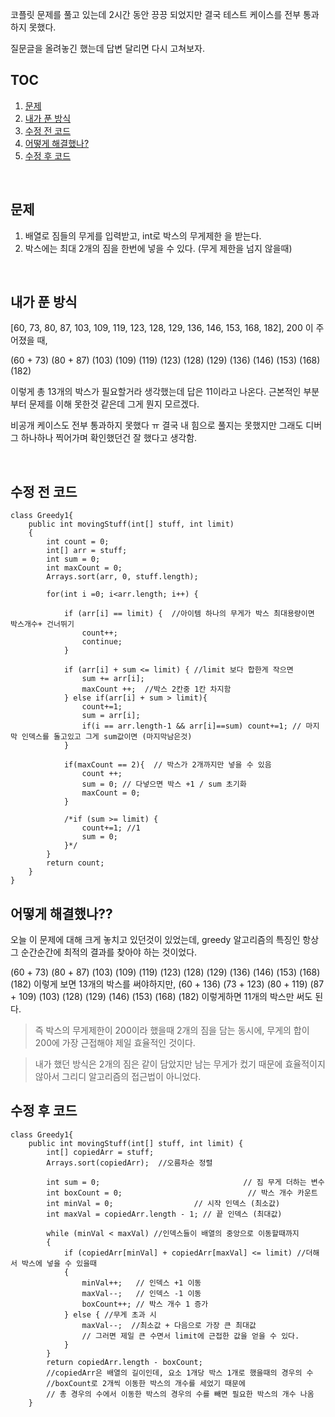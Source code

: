 코플릿 문제를 풀고 있는데 2시간 동안 끙끙 되었지만 결국 테스트 케이스를 전부 통과하지 못했다.

질문글을 올려놓긴 했는데 답변 달리면 다시 고쳐보자. 

## TOC
1. [문제](#문제)
2. [내가 푼 방식](#내가-푼-방식)
3. [수정 전 코드](#수정-전-코드)
4. [어떻게 해결했나?](#어떻게-해결했나)
5. [수정 후 코드](#수정-후-코드)


&nbsp;



## 문제
1. 배열로 짐들의 무게를 입력받고, int로 박스의 무게제한 을 받는다. 
2. 박스에는 최대 2개의 짐을 한번에 넣을 수 있다. (무게 제한을 넘지 않을때)       

&nbsp;


## 내가 푼 방식

[60, 73, 80, 87, 103, 109, 119, 123, 128, 129, 136, 146, 153, 168, 182], 200 이 주어졌을 때,

(60 + 73) (80 + 87) (103) (109) (119) (123) (128) (129) (136) (146) (153) (168) (182)

이렇게 총 13개의 박스가 필요할거라 생각했는데 답은 11이라고 나온다. 근본적인 부분부터 문제를 이해 못한것 같은데 그게 뭔지 모르겠다.

비공개 케이스도 전부 통과하지 못했다 ㅠ 결국 내 힘으로 풀지는 못했지만 그래도 디버그 하나하나 찍어가며 확인했던건 잘 했다고 생각함. 

&nbsp;&nbsp;

## 수정 전 코드

```
class Greedy1{
    public int movingStuff(int[] stuff, int limit)
    {
        int count = 0;
        int[] arr = stuff;
        int sum = 0;
        int maxCount = 0;
        Arrays.sort(arr, 0, stuff.length);

        for(int i =0; i<arr.length; i++) {

            if (arr[i] == limit) {  //아이템 하나의 무게가 박스 최대용량이면 박스개수+ 건너뛰기
                count++;
                continue;
            }

            if (arr[i] + sum <= limit) { //limit 보다 합한게 작으면
                sum += arr[i];
                maxCount ++;  //박스 2칸중 1칸 차지함
            } else if(arr[i] + sum > limit){
                count+=1;
                sum = arr[i];
                if(i == arr.length-1 && arr[i]==sum) count+=1; // 마지막 인덱스를 돌고있고 그게 sum값이면 (마지막남은것)
            }

            if(maxCount == 2){  // 박스가 2개까지만 넣을 수 있음
                count ++;
                sum = 0; // 다넣으면 박스 +1 / sum 초기화
                maxCount = 0;
            }

            /*if (sum >= limit) {
                count+=1; //1
                sum = 0;
            }*/
        }
        return count;
    }
}
```

## 어떻게 해결했나??
오늘 이 문제에 대해 크게 놓치고 있던것이 있었는데, greedy 알고리즘의 특징인 항상 그 순간순간에 최적의 결과를 찾아야 하는 것이었다. 

(60 + 73) (80 + 87) (103) (109) (119) (123) (128) (129) (136) (146) (153) (168) (182) 
이렇게 보면 13개의 박스를 써야하지만, 
(60 + 136) (73 + 123) (80 + 119) (87 + 109) (103) (128) (129) (146) (153) (168) (182)
이렇게하면 11개의 박스만 써도 된다. 


>즉 박스의 무게제한이 200이라 했을때 2개의 짐을 담는 동시에, 무게의 합이 200에 가장 근접해야 제일 효율적인 것이다.

>내가 했던 방식은 2개의 짐은 같이 담았지만 남는 무게가 컸기 때문에 효율적이지 않아서 그리디 알고리즘의 접근법이 아니었다. 

## 수정 후 코드
```
class Greedy1{
    public int movingStuff(int[] stuff, int limit) {
        int[] copiedArr = stuff;
        Arrays.sort(copiedArr);  //오름차순 정렬

        int sum = 0;                                // 짐 무게 더하는 변수
        int boxCount = 0;                            // 박스 개수 카운트
        int minVal = 0;                  // 시작 인덱스 (최소값)
        int maxVal = copiedArr.length - 1; // 끝 인덱스 (최대값)

        while (minVal < maxVal) //인덱스들이 배열의 중앙으로 이동할때까지
        {
            if (copiedArr[minVal] + copiedArr[maxVal] <= limit) //더해서 박스에 넣을 수 있을때
            {
                minVal++;   // 인덱스 +1 이동
                maxVal--;   // 인덱스 -1 이동
                boxCount++; // 박스 개수 1 증가
            } else { //무게 초과 시
                maxVal--;  //최소값 + 다음으로 가장 큰 최대값
                // 그러면 제일 큰 수면서 limit에 근접한 값을 얻을 수 있다.
            }
        }
        return copiedArr.length - boxCount;
        //copiedArr은 배열의 길이인데, 요소 1개당 박스 1개로 했을때의 경우의 수
        //boxCount로 2개씩 이동한 박스의 개수를 세었기 때문에
        // 총 경우의 수에서 이동한 박스의 경우의 수를 빼면 필요한 박스의 개수 나옴
    }
```

